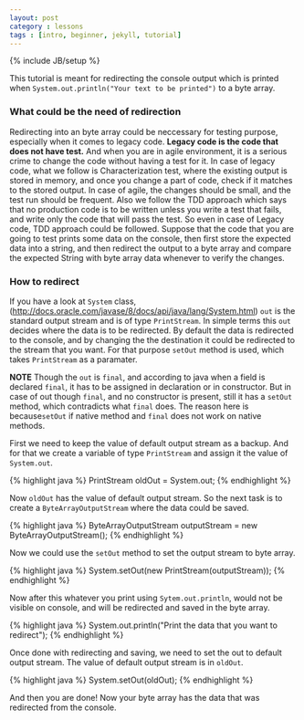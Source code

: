 ```yaml
---
layout: post
category : lessons
tags : [intro, beginner, jekyll, tutorial]
---
```

{% include JB/setup %}

This tutorial is meant for redirecting the console output which is printed when `System.out.println("Your text to be printed")` to a byte array.


### What could be the need of redirection
Redirecting into an byte array could be neccessary for testing purpose, especially when it comes to legacy code. **Legacy code is the code that does not have test.** And when you are in agile environment, it is a serious crime to change the code without having a test for it. In case of legacy code, what we follow is Characterization test, where the existing output is stored in memory, and once you change a part of code, check if it matches to the stored output. In case of agile, the changes should be small, and the test run should be frequent. Also we follow the TDD approach which says that no production code is to be written unless you write a test that fails, and write only the code that will pass the test. So even in case of Legacy code, TDD approach could be followed. Suppose that the code that you are going to test prints some data on the console, then first store the expected data into a string, and then redirect the output to a byte array and compare the expected String with byte array data whenever to verify the changes. 

### How to redirect
If you have a look at `System` class, (<http://docs.oracle.com/javase/8/docs/api/java/lang/System.html>) `out` is the standard output stream  and is of type `PrintStream`. In simple terms this `out` decides where the data is to be redirected. By default the data is redirected to the console, and by changing the the destination it could be redirected to the stream that you want. For that purpose `setOut` method is used, which takes `PrintStream` as a paramater.

**NOTE** Though the `out` is `final`, and according to java when a field is declared `final`, it has to be assigned in declaration or in constructor. But in case of out though `final`, and no constructor is present, still it has a `setOut` method, which contradicts what `final` does. The reason here is because`setOut` if native method and `final` does not work on native methods.

First we need to keep the value of default output stream as a backup. And for that we create a variable of type `PrintStream` and assign it the value of `System.out`.

{% highlight java %}
PrintStream oldOut = System.out;
{% endhighlight %}

Now `oldOut` has the value of default output stream. So the next task is to create a `ByteArrayOutputStream` where the data could be saved.

{% highlight java %}
ByteArrayOutputStream outputStream = new ByteArrayOutputStream();
{% endhighlight %}

Now we could use the `setOut` method to set the output stream to byte array.

{% highlight java %}
System.setOut(new PrintStream(outputStream));
{% endhighlight %}

Now after this whatever you print using `Sytem.out.println`, would not be visible on console, and will be redirected and saved in the byte array.

{% highlight java %}
System.out.println("Print the data that you want to redirect");
{% endhighlight %}

Once done with redirecting and saving, we need to set the out to default output stream. The value of default output stream is in `oldOut`.

{% highlight java %}
System.setOut(oldOut);
{% endhighlight %}

And then you are done! Now your byte array has the data that was redirected from the console.
